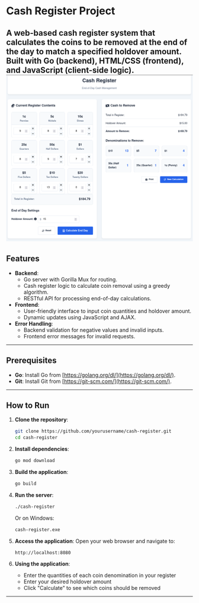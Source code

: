 # Cash Register Project
A web-based cash register system that calculates the coins to be removed at the end of the day to match a specified holdover amount. Built with Go (backend), HTML/CSS (frontend), and JavaScript (client-side logic).
![Cash Register Screenshot](./assets/screenshot.png)
---
## Features
- **Backend**:
  - Go server with Gorilla Mux for routing.
  - Cash register logic to calculate coin removal using a greedy algorithm.
  - RESTful API for processing end-of-day calculations.
- **Frontend**:
  - User-friendly interface to input coin quantities and holdover amount.
  - Dynamic updates using JavaScript and AJAX.
- **Error Handling**:
  - Backend validation for negative values and invalid inputs.
  - Frontend error messages for invalid requests.
---
## Prerequisites
- **Go**: Install Go from [https://golang.org/dl/](https://golang.org/dl/).
- **Git**: Install Git from [https://git-scm.com/](https://git-scm.com/).
---
## How to Run
1. **Clone the repository**:
   ```bash
   git clone https://github.com/yourusername/cash-register.git
   cd cash-register
   ```

2. **Install dependencies**:
   ```bash
   go mod download
   ```

3. **Build the application**:
   ```bash
   go build
   ```

4. **Run the server**:
   ```bash
   ./cash-register
   ```
   Or on Windows:
   ```bash
   cash-register.exe
   ```

5. **Access the application**:
   Open your web browser and navigate to:
   ```
   http://localhost:8080
   ```

6. **Using the application**:
   - Enter the quantities of each coin denomination in your register
   - Enter your desired holdover amount
   - Click "Calculate" to see which coins should be removed
---